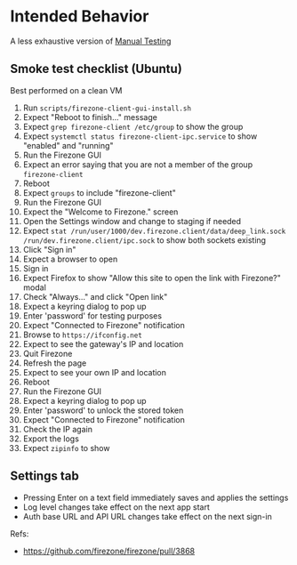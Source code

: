 # Intended Behavior

A less exhaustive version of [Manual Testing](manual_testing.md)

## Smoke test checklist (Ubuntu)

Best performed on a clean VM

1. Run `scripts/firezone-client-gui-install.sh`
1. Expect "Reboot to finish..." message
1. Expect `grep firezone-client /etc/group` to show the group
1. Expect `systemctl status firezone-client-ipc.service` to show "enabled" and "running"
1. Run the Firezone GUI
1. Expect an error saying that you are not a member of the group `firezone-client`
1. Reboot
1. Expect `groups` to include "firezone-client"
1. Run the Firezone GUI
1. Expect the "Welcome to Firezone." screen
1. Open the Settings window and change to staging if needed
1. Expect `stat /run/user/1000/dev.firezone.client/data/deep_link.sock /run/dev.firezone.client/ipc.sock` to show both sockets existing
1. Click "Sign in"
1. Expect a browser to open
1. Sign in
1. Expect Firefox to show "Allow this site to open the link with Firezone?" modal
1. Check "Always..." and click "Open link"
1. Expect a keyring dialog to pop up
1. Enter 'password' for testing purposes
1. Expect "Connected to Firezone" notification
1. Browse to `https://ifconfig.net`
1. Expect to see the gateway's IP and location
1. Quit Firezone
1. Refresh the page
1. Expect to see your own IP and location
1. Reboot
1. Run the Firezone GUI
1. Expect a keyring dialog to pop up
1. Enter 'password' to unlock the stored token
1. Expect "Connected to Firezone" notification
1. Check the IP again
1. Export the logs
1. Expect `zipinfo` to show

## Settings tab

- Pressing Enter on a text field immediately saves and applies the settings
- Log level changes take effect on the next app start
- Auth base URL and API URL changes take effect on the next sign-in

Refs:
- https://github.com/firezone/firezone/pull/3868
